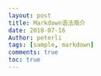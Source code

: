 ```yaml
---
layout: post
title: Markdown语法简介
date: 2018-07-16
Author: peterli
tags: [sample, markdown]
comments: true
toc: true
---
```

